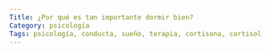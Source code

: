 ```yaml
---
Title: ¿Por qué es tan importante dormir bien?
Category: psicología
Tags: psicología, conducta, sueño, terapia, cortisona, cortisol
---
```


